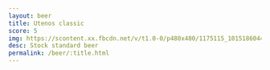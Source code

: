 ```yaml
---
layout: beer
title: Utenos classic
score: 5
img: https://scontent.xx.fbcdn.net/v/t1.0-0/p480x480/1175115_10151860444553745_1702342354_n.jpg?oh=93eae01df2e56e425949c7f5f0415dc4&oe=5889802F
desc: Stock standard beer
permalink: /beer/:title.html
---
```


